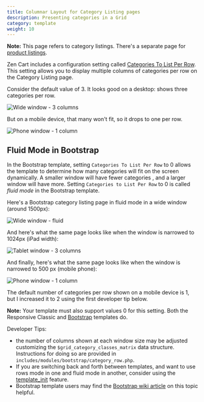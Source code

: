 ```yaml
---
title: Columnar Layout for Category Listing pages 
description: Presenting categories in a Grid 
category: template
weight: 10
---
```


**Note:** This page refers to category listings.  There's a separate page for [product listings](/user/template/listing_columns/).

Zen Cart includes a configuration setting called [Categories To List Per Row](/user/admin_pages/configuration/all/#categories_to_list_per_row/).  This setting allows you to display multiple columns of categories per row on the Category Listing page. 

Consider the default value of 3.  It looks good on a desktop: shows three categories per row.

![Wide window - 3 columns](/images/bs_cat_listing_wide.png)

But on a mobile device, that many won't fit, so it drops to one per row. 

![Phone window - 1 column](/images/bs_cat_listing_phone.png)

## Fluid Mode in Bootstrap
In the Bootstrap template, setting `Categories To List Per Row` to 0 allows the template to determine how many categories will fit on the screen dynamically.  A smaller window will have fewer categories , and a larger window will have more.  Setting `Categories to List Per Row` to 0 is called *fluid mode* in the Bootstrap template.   

Here's a Bootstrap category listing page in fluid mode in a wide window (around 1500px): 

![Wide window - fluid](/images/bs_cat_listing_wide_fluid.png)

And here's what the same page looks like when the window is narrowed to 1024px (iPad width): 

![Tablet window - 3 columns](/images/bs_cat_listing_tablet_fluid.png)

And finally, here's what the same page looks like when the window is narrowed to 500 px (mobile phone): 

![Phone window - 1 column](/images/bs_cat_listing_phone_fluid.png)

The default number of categories per row shown on a mobile device is 1, but I increased it to 2 using the first developer tip below.

**Note:** Your template must also support values 0 for this setting.  Both the Responsive Classic and [Bootstrap](/user/template/bootstrap/) templates do. 

Developer Tips: 
- the number of columns shown at each window size may be adjusted customizing the `$grid_category_classes_matrix` data structure.  Instructions for doing so are provided in `includes/modules/bootstrap/category_row.php`.
- If you are switching back and forth between templates, and want to use rows mode in one and fluid mode in another, consider using the [template_init](/user/template/template_switching/) feature.
- Bootstrap template users may find the [Bootstrap wiki article](https://github.com/lat9/ZCA-Bootstrap-Template/wiki/Frequently-Asked-Questions#configuration--maximum-values--categories-to-list-per-row-display-anomalies) on this topic helpful.
